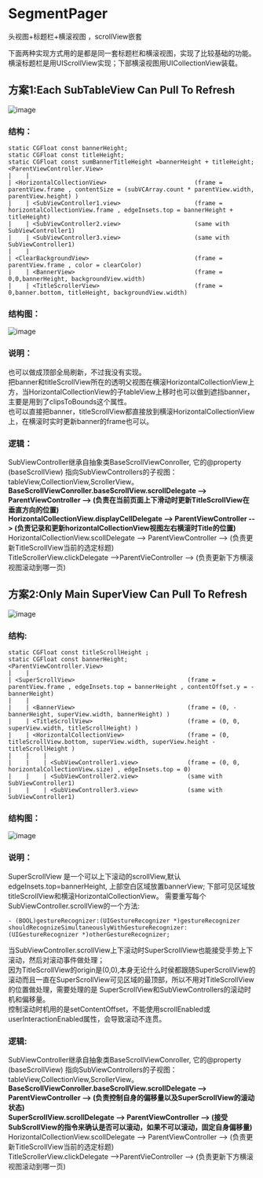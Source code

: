 # SegmentPager
头视图+标题栏+横滚视图 ，scrollView嵌套<br>


下面两种实现方式用的是都是同一套标题栏和横滚视图，实现了比较基础的功能。<br>
横滚标题栏是用UIScrollView实现；下部横滚视图用UICollectionView装载。<br>

## 方案1:Each SubTableView Can Pull To Refresh<br>
![image](https://github.com/tiexiu/SegmentPager/blob/master/GIF/Each_SubTableView_Can_Pull_To_Refresh.gif)
<br>

### 结构：<br>

    static CGFloat const bannerHeight;
    static CGFloat const titleHeight;
    static CGFloat const sumBannerTitleHeight =bannerHeight + titleHeight;
    <ParentViewController.View>
    |    |
    | <HorizontalCollectionView>                         (frame = parentView.frame , contentSize = (subVCArray.count * parentView.width, parentView.height) )
    |    | <SubViewController1.view>                     (frame = horizontalCollectionView.frame , edgeInsets.top = bannerHeight + titleHeight)
    |    | <SubViewController2.view>                     (same with SubViewController1)
    |    | <SubViewController3.view>                     (same with SubViewController1)
    |    |
    | <ClearBackgroundView>                              (frame = parentView.frame , color = clearColor)
    |    | <BannerView>                                  (frame = 0,0,bannerHeight, backgroundView.width)
    |    | <TitleScrollerView>                           (frame = 0,banner.bottom, titleHeight, backgroundView.width)

### 结构图：<br>
![image](https://github.com/tiexiu/SegmentPager/blob/master/GIF/style1.gif)
<br>

### 说明：<br>
也可以做成顶部全局刷新，不过我没有实现。<br>
把banner和titleScrollView所在的透明父视图在横滚HorizontalCollectionView上方，当HorizontalCollectionView的子tableView上移时也可以做到遮挡banner，主要是用到了clipsToBounds这个属性。<br>
也可以直接把banner，titleScrollView都直接放到横滚HorizontalCollectionView上，在横滚时实时更新banner的frame也可以。<br>

### 逻辑：<br>
SubViewController继承自抽象类BaseScrollViewConroller, 它的@property (baseScrollView) 指向SubViewControllers的子视图：tableView,CollectionView,ScrollerView。<br>
**BaseScrollViewConroller.baseScrollView.scrollDelegate --> ParentViewController --> (负责在当前页面上下滑动时更新TitleScrollView在垂直方向的位置)**<br>
**HorizontalCollectionView.displayCellDelegate --> ParentViewController --> (负责记录和更新horizontalCollectionView视图左右横滚时Title的位置)**<br>
HorizontalCollectionView.scollDelegate --> ParentViewController --> (负责更新TitleScrollView当前的选定标题)<br>
TitleScrollerView.clickDelegate -->ParentVieController --> (负责更新下方横滚视图滚动到哪一页)<br>








## 方案2:Only Main SuperView Can Pull To Refresh<br>
![image](https://github.com/tiexiu/SegmentPager/blob/master/GIF/Only_Main_SuperView_Can_Pull_To_Refresh.gif)
<br>

### 结构:<br>

    static CGFloat const titleScrollHeight ;
    static CGFloat const bannerHeight;
    <ParentViewController.View>
    |    |
    | <SuperScrollView>                                (frame =  parentView.frame , edgeInsets.top = bannerHeight , contentOffset.y = -bannerHeight)
    |    |
    |    | <BannerView>                                (frame = (0, -bannerHeight, superView.width, bannerHeight) )
    |    | <TitleScrollView>                           (frame = (0, 0, superView.width, titleScrollHeight) )
    |    | <HorizontalCollectionView>                  (frame = (0, titleScrollView.bottom, superView.width, superView.height - titleScrollHeight )
    |    |    |
    |    |    | <SubViewController1.view>              (frame = (0, 0, horizontalCollectionView.size) , edgeInsets.top = 0)
    |    |    | <SubViewController2.view>              (same with SubViewController1)
    |    |    | <SubViewController3.view>              (same with SubViewController1)

### 结构图：<br>
![image](https://github.com/tiexiu/SegmentPager/blob/master/GIF/style2.gif)
<br>

### 说明：<br>
SuperScrollView 是一个可以上下滚动的scrollView,默认edgeInsets.top=bannerHeight, 上部空白区域放置bannerView; 下部可见区域放titleScrollView和横滚HorizontalCollectionView。
需要重写每个SubViewController.scrollView的一个方法:<br>

    - (BOOL)gestureRecognizer:(UIGestureRecognizer *)gestureRecognizer shouldRecognizeSimultaneouslyWithGestureRecognizer:(UIGestureRecognizer *)otherGestureRecognizer;
当SubViewController.scrollView上下滚动时SuperScrollView也能接受手势上下滚动，然后对滚动事件做处理；<br>
因为TitleScrollView的origin是(0,0),本身无论什么时侯都跟随SuperScrollView的滚动而且一直在SuperScrollView可见区域的最顶部，所以不用对TitleScrollView的位置做处理，需要处理的是
SuperScrollView和SubViewControllers的滚动时机和偏移量。<br>
控制滚动时机用的是setContentOffset，不能使用scrollEnabled或userInteractionEnabled属性，会导致滚动不连贯。<br>


### 逻辑:<br>
SubViewController继承自抽象类BaseScrollViewConroller, 它的@property (baseScrollView) 指向SubViewControllers的子视图：tableView,CollectionView,ScrollerView。<br>
**BaseScrollViewConroller.baseScrollView.scrollDelegate --> ParentViewController --> (负责控制自身的偏移量以及SuperScrollView的滚动状态)**<br>
**SuperScrollView.scrollDelegate --> ParentViewController --> (接受SubScrollView的指令来确认是否可以滚动，如果不可以滚动，固定自身偏移量)**<br>
HorizontalCollectionView.scollDelegate --> ParentViewController --> (负责更新TitleScrollView当前的选定标题)<br>
TitleScrollerView.clickDelegate -->ParentVieController --> (负责更新下方横滚视图滚动到哪一页)<br>



